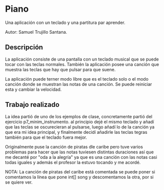 # Piano
Una aplicación con un teclado y una partitura par aprender.

Autor: Samuel Trujillo Santana.

## Descripción
La aplicación consiste de una pantalla con un teclado musical que se puede tocar con las teclas normales. También la aplicación posee una canción que muestra las teclas que hay que pulsar para que suene.

La aplicación puede terner modo libre que es el teclado solo o el modo canción donde se muestran las notas de una canción. Se puede reiniciar esta y cambiar la velocidad.

## Trabajo realizado
La idea partió de uno de los ejemplos de clase, concretamente partió del ejercicio p7_minim_instrumento. al principio dejé el mismo teclado y añadí que las teclas se oscurecieran al pulsarse, luego añadí lo de la canción ya que era mi idea principal, y finalmente decidí añadirle las teclas tegras también para que el teclado fuera mejor.

Originalmente puse la canción de piratas dle caribe pero tuve varios problemas para hacer que las notas tuviesen distintas duraciones así que me decanté por "oda a la alegría" ya que es una canción con las notas casi todas iguales y además el profesor la estuvo tocando y me acordé.

NOTA: La canción de piratas del caribe está comentada se puede poner si comentamos la línea que pone int[] song y descomentamos la otra, por si se quiere ver.

